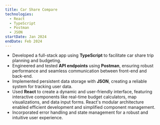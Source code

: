```yaml
---
title: Car Share Compare
technologies:
  - React
  - TypeScript
  - Postman
  - JSON
startDate: Jan 2024
endDate: Feb 2024
---
```

  - Developed a full-stack app using **TypeScript** to facilitate car share trip planning and budgeting.
  - Engineered and tested **API endpoints** using **Postman**, ensuring robust performance and seamless communication between front-end and back-end.
  - Implemented persistent data storage with **JSON**, creating a reliable system for tracking user data.
  - Used **React** to create a dynamic and user-friendly interface, featuring interactive components like real-time budget calculators, map visualizations, and data input forms. React's modular architecture enabled efficient development and simplified component management.
  - Incorporated error handling and state management for a robust and intuitive user experience.
